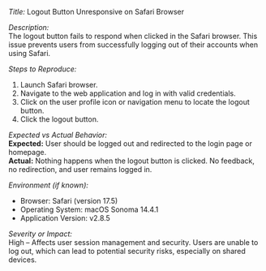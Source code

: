*Title:* Logout Button Unresponsive on Safari Browser

*Description:*  
The logout button fails to respond when clicked in the Safari browser. This issue prevents users from successfully logging out of their accounts when using Safari.

*Steps to Reproduce:*  
1. Launch Safari browser.
2. Navigate to the web application and log in with valid credentials.
3. Click on the user profile icon or navigation menu to locate the logout button.
4. Click the logout button.

*Expected vs Actual Behavior:*  
**Expected:** User should be logged out and redirected to the login page or homepage.  
**Actual:** Nothing happens when the logout button is clicked. No feedback, no redirection, and user remains logged in.

*Environment (if known):*  
- Browser: Safari (version 17.5)  
- Operating System: macOS Sonoma 14.4.1  
- Application Version: v2.8.5  

*Severity or Impact:*  
High – Affects user session management and security. Users are unable to log out, which can lead to potential security risks, especially on shared devices.
